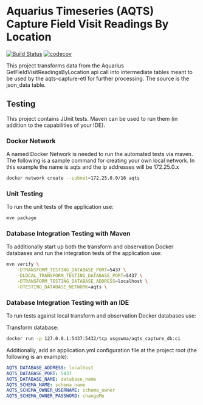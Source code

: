 # Aquarius Timeseries (AQTS) Capture Field Visit Readings By Location

[![Build Status](https://travis-ci.com/usgs/aqts-capture-field-visit-metadata.svg?branch=master)](https://travis-ci.com/usgs/aqts-capture-field-visit-metadata)
[![codecov](https://codecov.io/gh/usgs/aqts-capture-field-visit-metadata/branch/master/graph/badge.svg)](https://codecov.io/gh/usgs/aqts-capture-field-visit-metadata)

This project transforms data from the Aquarius GetFieldVisitReadingsByLocation api call into intermediate tables meant to be used by the aqts-capture-etl
for further processing. The source is the json_data table.

## Testing
This project contains JUnit tests. Maven can be used to run them (in addition to the capabilities of your IDE).

### Docker Network
A named Docker Network is needed to run the automated tests via maven. The following is a sample command for creating your own local network. In this example the name is aqts and the ip addresses will be 172.25.0.x

```.sh
docker network create --subnet=172.25.0.0/16 aqts
```

### Unit Testing
To run the unit tests of the application use:

```.sh
mvn package
```

### Database Integration Testing with Maven
To additionally start up both the transform and observation Docker databases and run the integration tests of the application use:

```.sh
mvn verify \
    -DTRANSFORM_TESTING_DATABASE_PORT=5437 \
    -DLOCAL_TRANSFORM_TESTING_DATABASE_PORT=5437 \
    -DTRANSFORM_TESTING_DATABASE_ADDRESS=localhost \
    -DTESTING_DATABASE_NETWORK=aqts \
```

### Database Integration Testing with an IDE
To run tests against local transform and observation Docker databases use:

Transform database:
```.sh
docker run -p 127.0.0.1:5437:5432/tcp usgswma/aqts_capture_db:ci
```

Additionally, add an application.yml configuration file at the project root (the following is an example):
```.yaml
AQTS_DATABASE_ADDRESS: localhost
AQTS_DATABASE_PORT: 5437
AQTS_DATABASE_NAME: database_name
AQTS_SCHEMA_NAME: schema_name
AQTS_SCHEMA_OWNER_USERNAME: schema_owner
AQTS_SCHEMA_OWNER_PASSWORD: changeMe
```
